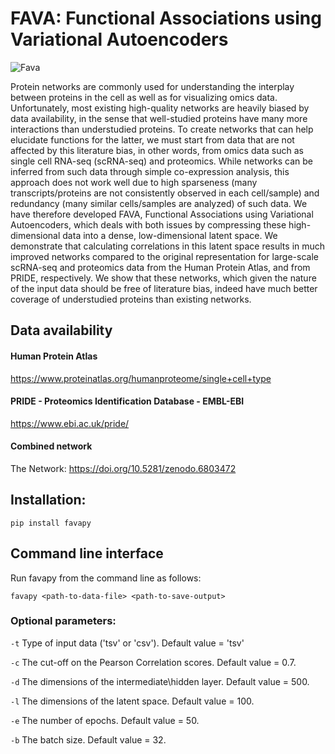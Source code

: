 # FAVA: Functional Associations using Variational Autoencoders
![Fava](https://user-images.githubusercontent.com/81096946/177743627-2e6a7447-3fc1-48a8-a6bb-003a3ace223a.png)

Protein networks are commonly used for understanding the interplay between proteins in the cell as well as for visualizing omics data. Unfortunately, most existing high-quality networks are heavily biased by data availability, in the sense that well-studied proteins have many more interactions than understudied proteins. To create networks that can help elucidate functions for the latter, we must start from data that are not affected by this literature bias, in other words, from omics data such as single cell RNA-seq (scRNA-seq) and proteomics. While networks can be inferred from such data through simple co-expression analysis, this approach does not work well due to high sparseness (many transcripts/proteins are not consistently observed in each cell/sample) and redundancy (many similar cells/samples are analyzed) of such data. We have therefore developed FAVA, Functional Associations using Variational Autoencoders, which deals with both issues by compressing these high-dimensional data into a dense, low-dimensional latent space. We demonstrate that calculating correlations in this latent space results in much improved networks compared to the original representation for large-scale scRNA-seq and proteomics data from the Human Protein Atlas, and from PRIDE, respectively. We show that these networks, which given the nature of the input data should be free of literature bias, indeed have much better coverage of understudied proteins than existing networks.


## Data availability
#### Human Protein Atlas
https://www.proteinatlas.org/humanproteome/single+cell+type 

#### PRIDE - Proteomics Identification Database - EMBL-EBI
https://www.ebi.ac.uk/pride/ 

#### Combined network
The Network: https://doi.org/10.5281/zenodo.6803472 


## Installation:
`pip install favapy`

## Command line interface
Run favapy from the command line as follows:


`favapy <path-to-data-file> <path-to-save-output>`


### Optional parameters:

`-t` Type of input data ('tsv' or 'csv'). Default value = 'tsv'

`-c` The cut-off on the Pearson Correlation scores. Default value = 0.7.

`-d` The dimensions of the intermediate\hidden layer. Default value = 500.

`-l` The dimensions of the latent space. Default value = 100.

`-e` The number of epochs. Default value = 50.

`-b` The  batch size. Default value = 32.






